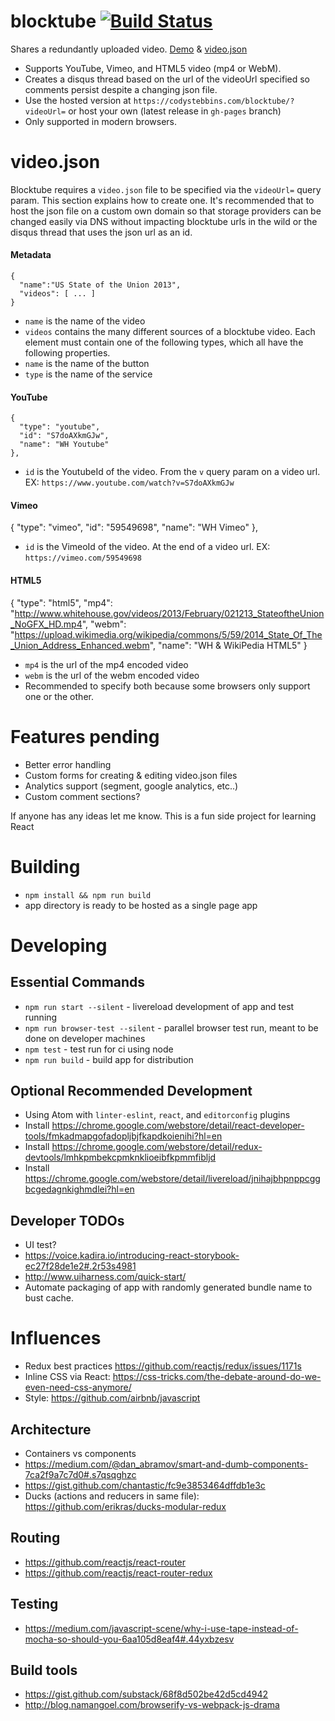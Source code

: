 # blocktube [![Build Status](https://travis-ci.org/codystebbins/blocktube.svg?branch=master)](https://travis-ci.org/codystebbins/blocktube)

Shares a redundantly uploaded video. [Demo](https://codystebbins.com/blocktube/?videoUrl=https://codystebbins.com/public/blocktube/sotu2013.json) & [video.json](https://codystebbins.com/public/blocktube/sotu2013.json)

* Supports YouTube, Vimeo, and HTML5 video (mp4 or WebM).
* Creates a disqus thread based on the url of the videoUrl specified so comments persist despite a changing json file.
* Use the hosted version at `https://codystebbins.com/blocktube/?videoUrl=` or host your own (latest release in `gh-pages` branch)
* Only supported in modern browsers.

# video.json

Blocktube requires a `video.json` file to be specified via the `videoUrl=` query param. This section explains how to create one. It's recommended that to host the
json file on a custom own domain so that storage providers can be changed easily via DNS without impacting blocktube urls in the wild or the disqus thread that uses the json url as an id.

#### Metadata
```
{
  "name":"US State of the Union 2013",
  "videos": [ ... ]
}
```
* `name` is the name of the video
* `videos` contains the many different sources of a blocktube video. Each element must contain one of the following types, which all have the following properties.
 * `name` is the name of the button
 * `type` is the name of the service

#### YouTube
```
{
  "type": "youtube",
  "id": "S7doAXkmGJw",
  "name": "WH Youtube"
},
```
* `id` is the YoutubeId of the video. From the `v` query param on a video url. EX: `https://www.youtube.com/watch?v=S7doAXkmGJw`

#### Vimeo
{
  "type": "vimeo",
  "id": "59549698",
  "name": "WH Vimeo"
},
* `id` is the VimeoId of the video. At the end of a video url. EX: `https://vimeo.com/59549698`

#### HTML5
{
  "type": "html5",
  "mp4": "http://www.whitehouse.gov/videos/2013/February/021213_StateoftheUnion_NoGFX_HD.mp4",
  "webm": "https://upload.wikimedia.org/wikipedia/commons/5/59/2014_State_Of_The_Union_Address_Enhanced.webm",
  "name": "WH & WikiPedia HTML5"
}
* `mp4` is the url of the mp4 encoded video
* `webm` is the url of the webm encoded video
* Recommended to specify both because some browsers only support one or the other.

# Features pending

* Better error handling
* Custom forms for creating & editing video.json files
* Analytics support (segment, google analytics, etc..)
* Custom comment sections?

If anyone has any ideas let me know. This is a fun side project for learning React

# Building
* `npm install && npm run build`
* app directory is ready to be hosted as a single page app

# Developing
## Essential Commands
* `npm run start --silent` - livereload development of app and test running
* `npm run browser-test --silent` - parallel browser test run, meant to be done on developer machines
* `npm test` - test run for ci using node
* `npm run build` - build app for distribution

## Optional Recommended Development
* Using Atom with `linter-eslint`, `react`, and `editorconfig` plugins
* Install https://chrome.google.com/webstore/detail/react-developer-tools/fmkadmapgofadopljbjfkapdkoienihi?hl=en
* Install https://chrome.google.com/webstore/detail/redux-devtools/lmhkpmbekcpmknklioeibfkpmmfibljd
* Install https://chrome.google.com/webstore/detail/livereload/jnihajbhpnppcggbcgedagnkighmdlei?hl=en

## Developer TODOs
* UI test?
 * https://voice.kadira.io/introducing-react-storybook-ec27f28de1e2#.2r53s4981
 * http://www.uiharness.com/quick-start/
* Automate packaging of app with randomly generated bundle name to bust cache.

# Influences
* Redux best practices https://github.com/reactjs/redux/issues/1171s
* Inline CSS via React: https://css-tricks.com/the-debate-around-do-we-even-need-css-anymore/
* Style: https://github.com/airbnb/javascript

## Architecture
* Containers vs components
 * https://medium.com/@dan_abramov/smart-and-dumb-components-7ca2f9a7c7d0#.s7qsqghzc
 * https://gist.github.com/chantastic/fc9e3853464dffdb1e3c
* Ducks (actions and reducers in same file): https://github.com/erikras/ducks-modular-redux

## Routing
* https://github.com/reactjs/react-router
* https://github.com/reactjs/react-router-redux

## Testing
* https://medium.com/javascript-scene/why-i-use-tape-instead-of-mocha-so-should-you-6aa105d8eaf4#.44yxbzesv

## Build tools
* https://gist.github.com/substack/68f8d502be42d5cd4942
* http://blog.namangoel.com/browserify-vs-webpack-js-drama
